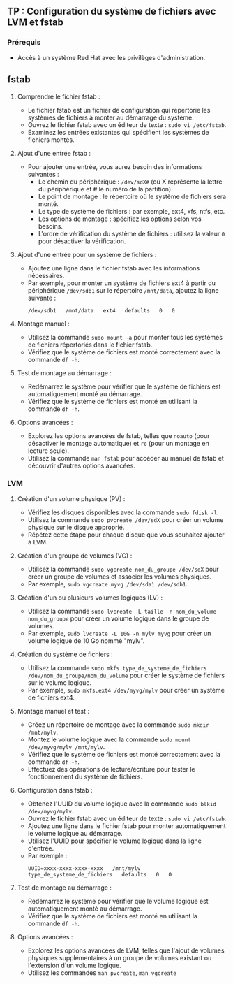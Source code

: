 ## TP : Configuration du système de fichiers avec LVM et fstab

### Prérequis

- Accès à un système Red Hat avec les privilèges d'administration.

## fstab

1. Comprendre le fichier fstab :
   - Le fichier fstab est un fichier de configuration qui répertorie les systèmes de fichiers à monter au démarrage du système.
   - Ouvrez le fichier fstab avec un éditeur de texte : `sudo vi /etc/fstab`.
   - Examinez les entrées existantes qui spécifient les systèmes de fichiers montés.

2. Ajout d'une entrée fstab :
   - Pour ajouter une entrée, vous aurez besoin des informations suivantes :
     - Le chemin du périphérique : `/dev/sdX#` (où X représente la lettre du périphérique et # le numéro de la partition).
     - Le point de montage : le répertoire où le système de fichiers sera monté.
     - Le type de système de fichiers : par exemple, ext4, xfs, ntfs, etc.
     - Les options de montage : spécifiez les options selon vos besoins.
     - L'ordre de vérification du système de fichiers : utilisez la valeur `0` pour désactiver la vérification.

3. Ajout d'une entrée pour un système de fichiers :
   - Ajoutez une ligne dans le fichier fstab avec les informations nécessaires.
   - Par exemple, pour monter un système de fichiers ext4 à partir du périphérique `/dev/sdb1` sur le répertoire `/mnt/data`, ajoutez la ligne suivante :
     ```
     /dev/sdb1   /mnt/data   ext4   defaults   0   0
     ```

4. Montage manuel :
   - Utilisez la commande `sudo mount -a` pour monter tous les systèmes de fichiers répertoriés dans le fichier fstab.
   - Vérifiez que le système de fichiers est monté correctement avec la commande `df -h`.

5. Test de montage au démarrage :
   - Redémarrez le système pour vérifier que le système de fichiers est automatiquement monté au démarrage.
   - Vérifiez que le système de fichiers est monté en utilisant la commande `df -h`.

6. Options avancées :
   - Explorez les options avancées de fstab, telles que `noauto` (pour désactiver le montage automatique) et `ro` (pour un montage en lecture seule).
   - Utilisez la commande `man fstab` pour accéder au manuel de fstab et découvrir d'autres options avancées.

### LVM

1. Création d'un volume physique (PV) :
   - Vérifiez les disques disponibles avec la commande `sudo fdisk -l`.
   - Utilisez la commande `sudo pvcreate /dev/sdX` pour créer un volume physique sur le disque approprié.
   - Répétez cette étape pour chaque disque que vous souhaitez ajouter à LVM.

2. Création d'un groupe de volumes (VG) :
   - Utilisez la commande `sudo vgcreate nom_du_groupe /dev/sdX` pour créer un groupe de volumes et associer les volumes physiques.
   - Par exemple, `sudo vgcreate myvg /dev/sda1 /dev/sdb1`.

3. Création d'un ou plusieurs volumes logiques (LV) :
   - Utilisez la commande `sudo lvcreate -L taille -n nom_du_volume nom_du_groupe` pour créer un volume logique dans le groupe de volumes.
   - Par exemple, `sudo lvcreate -L 10G -n mylv myvg` pour créer un volume logique de 10 Go nommé "mylv".

4. Création du système de fichiers :
   - Utilisez la commande `sudo mkfs.type_de_systeme_de_fichiers /dev/nom_du_groupe/nom_du_volume` pour créer le système de fichiers sur le volume logique.
   - Par exemple, `sudo mkfs.ext4 /dev/myvg/mylv` pour créer un système de fichiers ext4.

5. Montage manuel et test :
   - Créez un répertoire de montage avec la commande `sudo mkdir /mnt/mylv`.
   - Montez le volume logique avec la commande `sudo mount /dev/myvg/mylv /mnt/mylv`.
   - Vérifiez que le système de fichiers est monté correctement avec la commande `df -h`.
   - Effectuez des opérations de lecture/écriture pour tester le fonctionnement du système de fichiers.

6. Configuration dans fstab :
   - Obtenez l'UUID du volume logique avec la commande `sudo blkid /dev/myvg/mylv`.
   - Ouvrez le fichier fstab avec un éditeur de texte : `sudo vi /etc/fstab`.
   - Ajoutez une ligne dans le fichier fstab pour monter automatiquement le volume logique au démarrage.
   - Utilisez l'UUID pour spécifier le volume logique dans la ligne d'entrée.
   - Par exemple :
     ```
     UUID=xxxx-xxxx-xxxx-xxxx   /mnt/mylv   type_de_systeme_de_fichiers   defaults   0   0
     ```

7. Test de montage au démarrage :
   - Redémarrez le système pour vérifier que le volume logique est automatiquement monté au démarrage.
   - Vérifiez que le système de fichiers est monté en utilisant la commande `df -h`.

8. Options avancées :
   - Explorez les options avancées de LVM, telles que l'ajout de volumes physiques supplémentaires à un groupe de volumes existant ou l'extension d'un volume logique.
   - Utilisez les commandes `man pvcreate`, `man vgcreate`